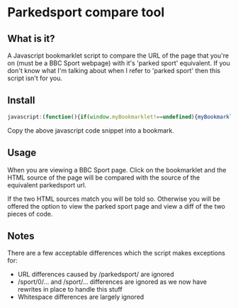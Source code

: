 Parkedsport compare tool
========================

What is it?
-----------
A Javascript bookmarklet script to compare the URL of the page that you're on (must be a BBC Sport webpage) with it's 'parked sport' equivalent. If you don't know what I'm talking about when I refer to 'parked sport' then this script isn't for you.

Install
------

```javascript
javascript:(function(){if(window.myBookmarklet!==undefined){myBookmarklet();}else{document.body.appendChild(document.createElement('script')).src='https://raw.github.com/m0nkmaster/parkedsportcompare/master/bookmarklet.js?';}})();
```

Copy the above javascript code snippet into a bookmark.

Usage
-----

When you are viewing a BBC Sport page. Click on the bookmarklet and the HTML source of the page will be compared with the source of the equivalent parkedsport url.

If the two HTML sources match you will be told so. Otherwise you will be offered the option to view the parked sport page and view a diff of the two pieces of code.

Notes
-----

There are a few acceptable differences which the script makes exceptions for:

+ URL differences caused by /parkedsport/ are ignored
+ /sport/0/... and /sport/... differences are ignored as we now have rewrites in place to handle this stuff
+ Whitespace differences are largely ignored
